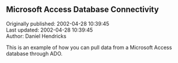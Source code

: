 ## Microsoft Access Database Connectivity  
Originally published: 2002-04-28 10:39:45  
Last updated: 2002-04-28 10:39:45  
Author: Daniel Hendricks  
  
This is an example of how you can pull data from a Microsoft Access database through ADO.